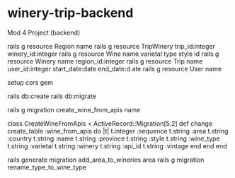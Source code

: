 # winery-trip-backend
Mod 4 Project (backend)

rails g resource Region name
rails g resource TripWinery trip_id:integer winery_id:integer
rails g resource Wine name varietal type style id
rails g resource Winery name region_id:integer
rails g resource Trip name user_id:integer start_date:date end_date:d
ate
rails g resource User name

setup cors gem

rails db:create
rails db:migrate

rails g migration create_wine_from_apis name

class CreateWineFromApis < ActiveRecord::Migration[5.2]
  def change
    create_table :wine_from_apis do |t|
      t.integer :sequence
      t.string :area
      t.string :country
      t.string :name
      t.string :province
      t.string :style
      t.string :wine_type
      t.string :varietal
      t.string :winery
      t.string :api_id
      t.string :vintage
    end
  end
end

rails generate migration add_area_to_wineries area
rails g migration rename_type_to_wine_type

